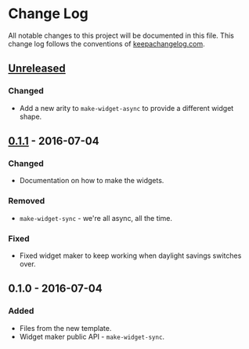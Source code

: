 # Change Log
All notable changes to this project will be documented in this file. This change log follows the conventions of [keepachangelog.com](http://keepachangelog.com/).

## [Unreleased]
### Changed
- Add a new arity to `make-widget-async` to provide a different widget shape.

## [0.1.1] - 2016-07-04
### Changed
- Documentation on how to make the widgets.

### Removed
- `make-widget-sync` - we're all async, all the time.

### Fixed
- Fixed widget maker to keep working when daylight savings switches over.

## 0.1.0 - 2016-07-04
### Added
- Files from the new template.
- Widget maker public API - `make-widget-sync`.

[Unreleased]: https://github.com/your-name/fivethreeonern/compare/0.1.1...HEAD
[0.1.1]: https://github.com/your-name/fivethreeonern/compare/0.1.0...0.1.1
